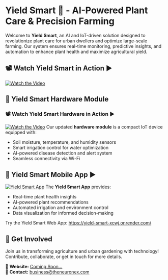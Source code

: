 # Yield Smart 🌱 - AI-Powered Plant Care & Precision Farming

Welcome to **Yield Smart**, an AI and IoT-driven solution designed to revolutionize plant care for urban dwellers and optimize large-scale farming. Our system ensures real-time monitoring, predictive insights, and automation to enhance plant health and maximize agricultural yield.

## 📽️ Watch Yield Smart in Action ▶️
[![Watch the Video](https://i.ibb.co/zhxGd2Rb/image.png)](https://www.youtube.com/watch?v=eD2FErGhSq8)

## 🌟 Yield Smart Hardware Module
### 📽️ Watch Yield Smart Hardware in Action ▶️
[![Watch the Video](https://i.ibb.co/mFXrcm96/yieldsmartmodule.jpg)](https://youtu.be/jP1KVcjyUNw)
Our updated **hardware module** is a compact IoT device equipped with:
- Soil moisture, temperature, and humidity sensors
- Smart irrigation control for water optimization
- AI-powered disease detection and alert system
- Seamless connectivity via Wi-Fi

## 📱 Yield Smart Mobile App ▶️
[![Yield Smart App](https://i.ibb.co/PvpcMpR7/yielsmartapp.jpg)](https://youtu.be/fTaaoW5zTkY)
The **Yield Smart App** provides:
- Real-time plant health insights
- AI-powered plant recommendations
- Automated irrigation and environment control
- Data visualization for informed decision-making
  
Try the Yield Smart Web App: https://yield-smart-xcwj.onrender.com/

## 🚀 Get Involved
Join us in transforming agriculture and urban gardening with technology! Contribute, collaborate, or get in touch for more details.

🔗 **Website:** [Coming Soon...](#)  
📧 **Contact:** business@theneuronex.com

